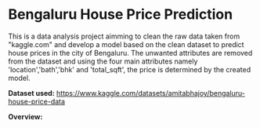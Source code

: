 <html>
  <body>
    <h1><b>Bengaluru House Price Prediction</b></h1>
    <p>
      This is a data analysis project aimming to clean the raw data taken from "kaggle.com" and develop a model based on the clean dataset to predict house prices in the city of Bengaluru. The unwanted attributes are removed from the dataset and using the four main attributes namely 'location','bath','bhk' and 'total_sqft', the price is determined by the created model. 

  <b>Dataset used:</b> https://www.kaggle.com/datasets/amitabhajoy/bengaluru-house-price-data

  <b>Overview:</b>
  </p>
  </body>
</html>
 
